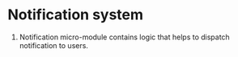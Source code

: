 # Notification system
1. Notification micro-module contains logic that helps to dispatch notification to users.
